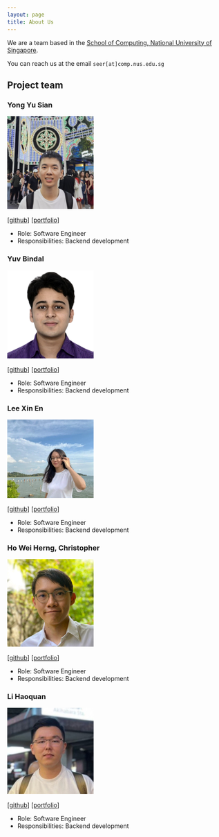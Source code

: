```yaml
---
layout: page
title: About Us
---
```


We are a team based in the [School of Computing, National University of Singapore](http://www.comp.nus.edu.sg).

You can reach us at the email `seer[at]comp.nus.edu.sg`

## Project team

### Yong Yu Sian

<img src="images/ys112.png" width="200px">

[[github](https://github.com/ys112)]
[[portfolio](team/ys112.md)]

* Role: Software Engineer
* Responsibilities: Backend development

### Yuv Bindal

<img src="images/yuvbindal.png" width="200px">

[[github](http://github.com/YuvBindal)]
[[portfolio](team/yuvbindal.md)]

* Role: Software Engineer
* Responsibilities: Backend development

### Lee Xin En

<img src="images/xinen26.png" width="200px">

[[github](http://github.com/xinen26)] 
[[portfolio](team/xinen26.md)]

* Role: Software Engineer
* Responsibilities: Backend development

### Ho Wei Herng, Christopher

<img src="images/chrisho1341.png" width="200px">

[[github](http://github.com/ChrisHo1341)]
[[portfolio](team/chrisho1341.md)]

* Role: Software Engineer
* Responsibilities: Backend development

### Li Haoquan

<img src="images/lihaoquan.png" width="200px">

[[github](http://github.com/lihaoquan)]
[[portfolio](team/lihaoquan.md)]

* Role: Software Engineer
* Responsibilities: Backend development
